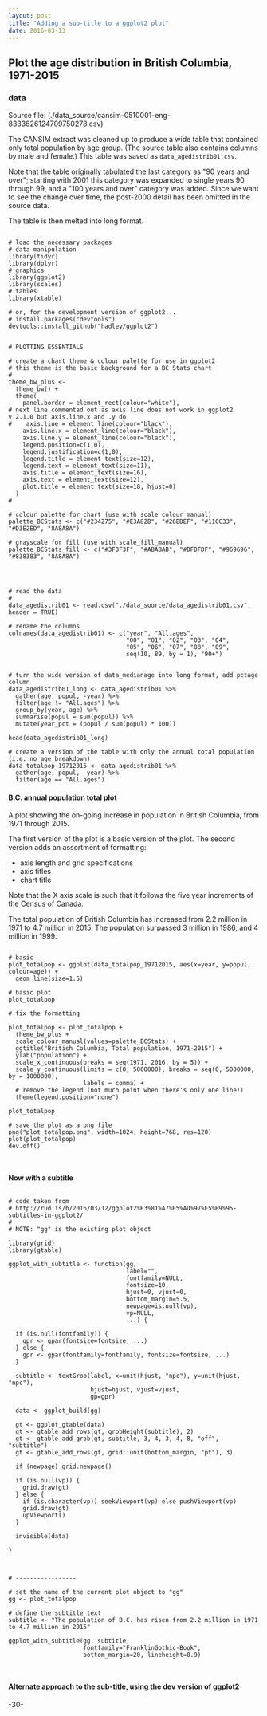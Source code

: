 ```yaml
---
layout: post
title: "Adding a sub-title to a ggplot2 plot"
date: 2016-03-13
---
```



## Plot the age distribution in British Columbia, 1971-2015

### data

Source file:  (./data_source/cansim-0510001-eng-8333626124709750278.csv)

The CANSIM extract was cleaned up to produce a wide table that contained only total population by age group. (The source table also contains columns by male and female.) This table was saved as `data_agedistrib01.csv`.

Note that the table originally tabulated the last category as "90 years and over"; starting with 2001 this category was expanded to single years 90 through 99, and a "100 years and over" category was added. Since we want to see the change over time, the post-2000 detail has been omitted in the source data.

The table is then melted into long format.


```{r, echo=FALSE, message=FALSE}

# load the necessary packages
# data manipulation
library(tidyr)
library(dplyr)
# graphics
library(ggplot2)
library(scales)
# tables
library(xtable)

# or, for the development version of ggplot2...
# install.packages("devtools")
devtools::install_github("hadley/ggplot2")


# PLOTTING ESSENTIALS

# create a chart theme & colour palette for use in ggplot2
# this theme is the basic background for a BC Stats chart
#
theme_bw_plus <- 
  theme_bw() +
  theme(
    panel.border = element_rect(colour="white"),
# next line commented out as axis.line does not work in ggplot2 v.2.1.0 but axis.line.x and .y do
#    axis.line = element_line(colour="black"),
    axis.line.x = element_line(colour="black"),
    axis.line.y = element_line(colour="black"),
    legend.position=c(1,0), 
    legend.justification=c(1,0),
    legend.title = element_text(size=12),
    legend.text = element_text(size=11),
    axis.title = element_text(size=16),
    axis.text = element_text(size=12),
    plot.title = element_text(size=18, hjust=0)
  )
#

# colour palette for chart (use with scale_colour_manual)
palette_BCStats <- c("#234275", "#E3A82B", "#26BDEF", "#11CC33", "#D3E2ED", "8A8A8A")

# grayscale for fill (use with scale_fill_manual)
palette_BCStats_fill <- c("#3F3F3F", "#ABABAB", "#DFDFDF", "#969696", "#838383", "8A8A8A")



```



```{r, echo=FALSE, message=FALSE}

# read the data
#
data_agedistrib01 <- read.csv("./data_source/data_agedistrib01.csv", header = TRUE)

# rename the columns
colnames(data_agedistrib01) <- c("year", "All.ages", 
                                 "00", "01", "02", "03", "04", 
                                 "05", "06", "07", "08", "09",
                                 seq(10, 89, by = 1), "90+")


# turn the wide version of data_medianage into long format, add pctage column
data_agedistrib01_long <- data_agedistrib01 %>%
  gather(age, popul, -year) %>%
  filter(age != "All.ages") %>%
  group_by(year, age) %>%
  summarise(popul = sum(popul)) %>%
  mutate(year_pct = (popul / sum(popul) * 100)) 

head(data_agedistrib01_long)

# create a version of the table with only the annual total population (i.e. no age breakdown)
data_totalpop_19712015 <- data_agedistrib01 %>%
  gather(age, popul, -year) %>%
  filter(age == "All.ages")

```


#### B.C. annual population total plot

A plot showing the on-going increase in population in British Columbia, from 1971 through 2015.

The first version of the plot is a basic version of the plot. The second version adds an assortment of formatting:

* axis length and grid specifications
* axis titles
* chart title

Note that the X axis scale is such that it follows the five year increments of the Census of Canada.

The total population of British Columbia has increased from 2.2 million in 1971 to 4.7 million in 2015. The population surpassed 3 million in 1986, and 4 million in 1999.

```{r, echo=FALSE, message=FALSE}

# basic
plot_totalpop <- ggplot(data_totalpop_19712015, aes(x=year, y=popul, colour=age)) +
  geom_line(size=1.5)

# basic plot
plot_totalpop

# fix the formatting

plot_totalpop <- plot_totalpop +
  theme_bw_plus +
  scale_colour_manual(values=palette_BCStats) +
  ggtitle("British Columbia, Total population, 1971-2015") +
  ylab("population") +
  scale_x_continuous(breaks = seq(1971, 2016, by = 5)) +
  scale_y_continuous(limits = c(0, 5000000), breaks = seq(0, 5000000, by = 1000000),
                     labels = comma) +
  # remove the legend (not much point when there's only one line!)
  theme(legend.position="none")

plot_totalpop

# save the plot as a png file
png("plot_totalpop.png", width=1024, height=768, res=120)
plot(plot_totalpop)
dev.off()



```

#### Now with a subtitle


```{r}

# code taken from
# http://rud.is/b/2016/03/12/ggplot2%E3%81%A7%E5%AD%97%E5%B9%95-subtitles-in-ggplot2/
#
# NOTE: "gg" is the existing plot object

library(grid)
library(gtable)

ggplot_with_subtitle <- function(gg, 
                                 label="", 
                                 fontfamily=NULL,
                                 fontsize=10,
                                 hjust=0, vjust=0, 
                                 bottom_margin=5.5,
                                 newpage=is.null(vp),
                                 vp=NULL,
                                 ...) {
 
  if (is.null(fontfamily)) {
    gpr <- gpar(fontsize=fontsize, ...)
  } else {
    gpr <- gpar(fontfamily=fontfamily, fontsize=fontsize, ...)
  }
 
  subtitle <- textGrob(label, x=unit(hjust, "npc"), y=unit(hjust, "npc"), 
                       hjust=hjust, vjust=vjust,
                       gp=gpr)
 
  data <- ggplot_build(gg)
 
  gt <- ggplot_gtable(data)
  gt <- gtable_add_rows(gt, grobHeight(subtitle), 2)
  gt <- gtable_add_grob(gt, subtitle, 3, 4, 3, 4, 8, "off", "subtitle")
  gt <- gtable_add_rows(gt, grid::unit(bottom_margin, "pt"), 3)
 
  if (newpage) grid.newpage()
 
  if (is.null(vp)) {
    grid.draw(gt)
  } else {
    if (is.character(vp)) seekViewport(vp) else pushViewport(vp)
    grid.draw(gt)
    upViewport()
  }
 
  invisible(data)
 
}



# -----------------

# set the name of the current plot object to "gg"
gg <- plot_totalpop

# define the subtitle text
subtitle <- "The population of B.C. has risen from 2.2 million in 1971 to 4.7 million in 2015"
 
ggplot_with_subtitle(gg, subtitle,
                     fontfamily="FranklinGothic-Book",
                     bottom_margin=20, lineheight=0.9)



```

#### Alternate approach to the sub-title, using the dev version of ggplot2




-30-
